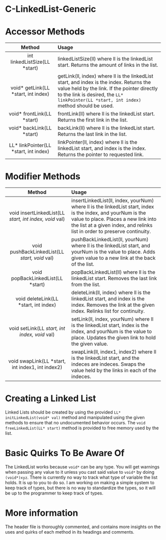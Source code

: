 # C-LinkedList-Generic

# Accessor Methods
|Method|Usage|
|:-:|:-|
|int linkedListSize(LL *start)|linkedListSize(ll) where ll is the linkedList start. Returns the amount of links in the list.
|void* getLink(LL *start, int index)|getLink(ll, index) where ll is the linkedList start, and index is the index. Returns the value held by the link. If the pointer directly to the link is desired, the `LL* linkPointer(LL *start, int index)` method should be used.|
|void* frontLink(LL *start)|frontLink(ll) where ll is the linkedList start. Returns the first link in the list.|
|void* backLink(LL *start)|backLink(ll) where ll is the linkedList start. Returns the last link in the list.|
|LL* linkPointer(LL *start, int index)|linkPointer(ll, index) where ll is the linkedList start, and index is the index. Returns the pointer to requested link.|

# Modifier Methods
|Method|Usage|
|:-:|:-|
|void insertLinkedList(LL *start, int index, void* val)|insertLinkedList(ll, index, yourNum) where ll is the linkedList start, index is the index, and yourNum is the value to place. Places a new link into the list at a given index, and relinks list in order to preserve continuity.|
|void pushBackLinkedList(LL *start, void* val)|pushBackLinkedList(ll, yourNum) where ll is the linkedList start, and yourNum is the value to place. Adds given value to a new link at the back of the list.|
|void popBackLinkedList(LL *start)|popBackLinkedList(ll) where ll is the linkedList start. Removes the last link from the list.|
|void deleteLink(LL *start, int index)|deleteLink(ll, index) where ll is the linkedList start, and index is the index. Removes the link at the given index. Relinks list for continuity.|
|void setLink(LL *start, int index, void* val)|setLink(ll, index, yourNum) where ll is the linkedList start, index is the index, and yourNum is the value to place. Updates the given link to hold the given value.|
|void swapLink(LL *start, int index1, int index2)|swapLink(ll, index1, index2) where ll is the linkedList start, and the indeces are indeces. Swaps the value held by the links in each of the indeces. |

# Creating a Linked List
Linked Lists should be created by using the provided `LL* initLinkedList(void* val)` method and manipulated using the given methods to ensure that no undocumented behavior occurs. The `void freeLinkedList(LL* start)` method is provided to free memory used by the list.

# Basic Quirks To Be Aware Of
The LinkedList works because `void*` can be any type. You will get warnings when passing any value to it unless you cast said value to `void*` by doing `(void*)xyz`. There is currently no way to track what type of variable the list holds. It is up to you to do so. I am working on making a simple system to keep track of types, but there is no way to standardize the types, so it will be up to the programmer to keep track of types.

# More information
The header file is thoroughly commented, and contains more insights on the uses and quirks of each method in its headings and comments.
